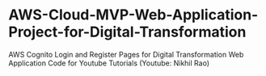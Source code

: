 # AWS-Cloud-MVP-Web-Application-Project-for-Digital-Transformation
AWS Cognito Login and Register Pages for Digital Transformation Web Application
Code for Youtube Tutorials (Youtube: Nikhil Rao)
